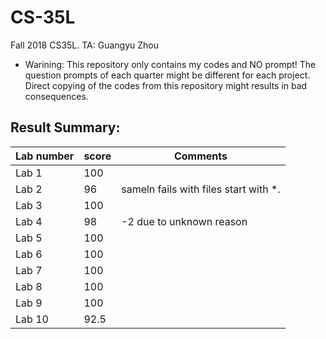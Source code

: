 # CS-35L
Fall 2018 CS35L. TA: Guangyu Zhou

* Warining: This repository only contains my codes and NO prompt! The question prompts of each quarter might be different for each project. Direct copying of the codes from this repository might results in bad consequences.

## Result Summary:

| Lab number | score | Comments |
|------|-------|--------|
| Lab 1 | 100 | |
| Lab 2 | 96 | sameln fails with files start with \*.| 
| Lab 3 | 100 | |
| Lab 4 | 98 | -2 due to unknown reason |
| Lab 5 | 100 | |
| Lab 6 | 100 | |
| Lab 7 | 100 | |
| Lab 8 | 100 | |
| Lab 9 | 100 | |
| Lab 10 | 92.5 |  |
